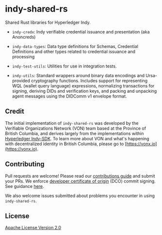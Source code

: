 # indy-shared-rs

Shared Rust libraries for Hyperledger Indy.

- `indy-credx`: Indy verifiable credential issuance and presentation (aka Anoncreds)

- `indy-data-types`: Data type definitions for Schemas, Credential Definitions and other
  types related to credential issuance and processing

- `indy-test-utils`: Utilities for use in integration tests.

- `indy-utils`: Standard wrappers around binary data encodings and Ursa-provided
  cryptography functions. Includes support for representing WQL (wallet query
  language) expressions, normalizing transactions for signing, deriving DIDs and
  verification keys, and packing and unpacking agent messages using the DIDComm
  v1 envelope format.

## Credit

The initial implementation of `indy-shared-rs` was developed by the Verifiable Organizations Network (VON) team based at the Province of British Columbia, and derives largely from the implementations within [Hyperledger Indy-SDK](https://github.com/hyperledger/indy-sdk). To learn more about VON and what's happening with decentralized identity in British Columbia, please go to [https://vonx.io](https://vonx.io).

## Contributing

Pull requests are welcome! Please read our [contributions guide](https://github.com/bcgov/indy-shared-rs/blob/master/CONTRIBUTING.md) and submit your PRs. We enforce [developer certificate of origin](https://developercertificate.org/) (DCO) commit signing. See guidance [here](https://github.com/apps/dco).

We also welcome issues submitted about problems you encounter in using `indy-shared-rs`.

## License

[Apache License Version 2.0](https://github.com/bcgov/indy-shared-rs/blob/master/LICENSE)
